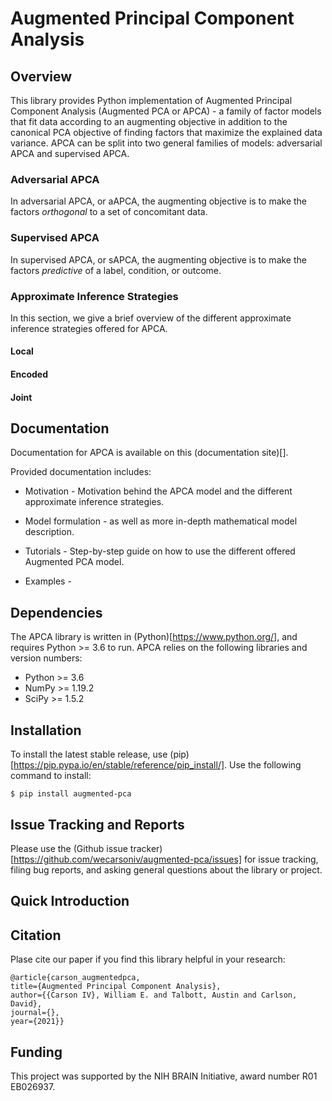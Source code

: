 # Augmented Principal Component Analysis


## Overview

This library provides Python implementation of Augmented Principal Component Analysis (Augmented PCA or APCA) - a family of factor models that fit data according to an augmenting objective in addition to the canonical PCA objective of finding factors that maximize the explained data variance. APCA can be split into two general families of models: adversarial APCA and supervised APCA.


### Adversarial APCA

In adversarial APCA, or aAPCA, the augmenting objective is to make the factors *orthogonal* to a set of concomitant data.


### Supervised APCA

In supervised APCA, or sAPCA, the augmenting objective is to make the factors *predictive* of a label, condition, or outcome.


### Approximate Inference Strategies

In this section, we give a brief overview of the different approximate inference strategies offered for APCA.

#### Local

#### Encoded

#### Joint


## Documentation

Documentation for APCA is available on this (documentation site)[].

Provided documentation includes:

* Motivation - Motivation behind the APCA model and the different approximate inference strategies.

* Model formulation - as well as more in-depth mathematical model description.

* Tutorials - Step-by-step guide on how to use the different offered Augmented PCA model.

* Examples - 


## Dependencies

The APCA library is written in (Python)[https://www.python.org/], and requires Python >= 3.6 to run. APCA relies on the following libraries and version numbers:

* Python >= 3.6
* NumPy >= 1.19.2
* SciPy >= 1.5.2


## Installation

To install the latest stable release, use (pip)[https://pip.pypa.io/en/stable/reference/pip_install/]. Use the following command to install:

    $ pip install augmented-pca


## Issue Tracking and Reports

Please use the (Github issue tracker)[https://github.com/wecarsoniv/augmented-pca/issues] for issue tracking, filing bug reports, and asking general questions about the library or project.


## Quick Introduction




## Citation

Plase cite our paper if you find this library helpful in your research:

    @article{carson_augmentedpca,
    title={Augmented Principal Component Analysis},
    author={{Carson IV}, William E. and Talbott, Austin and Carlson, David},
    journal={},
    year={2021}}


## Funding

This project was supported by the NIH BRAIN Initiative, award number R01 EB026937.

